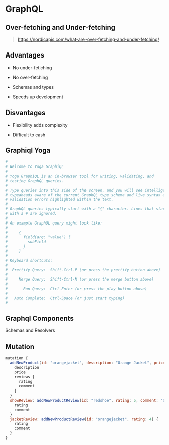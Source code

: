 # GraphQL

## Over-fetching and Under-fetching

> https://nordicapis.com/what-are-over-fetching-and-under-fetching/

## Advantages

* No under-fetiching

* No over-fetching

* Schemas and types

* Speeds up development

## Disvantages

* Flexibility adds complexity

* Difficult to cash

## Graphiql Yoga

```yml
#
# Welcome to Yoga GraphiQL
#
# Yoga GraphiQL is an in-browser tool for writing, validating, and
# testing GraphQL queries.
#
# Type queries into this side of the screen, and you will see intelligent
# typeaheads aware of the current GraphQL type schema and live syntax and
# validation errors highlighted within the text.
#
# GraphQL queries typically start with a "{" character. Lines that start
# with a # are ignored.
#
# An example GraphQL query might look like:
#
#     {
#       field(arg: "value") {
#         subField
#       }
#     }
#
# Keyboard shortcuts:
#
#  Prettify Query:  Shift-Ctrl-P (or press the prettify button above)
#
#     Merge Query:  Shift-Ctrl-M (or press the merge button above)
#
#       Run Query:  Ctrl-Enter (or press the play button above)
#
#   Auto Complete:  Ctrl-Space (or just start typing)
#
```

## Graphql Components

Schemas and Resolvers

## Mutation

```js
mutation {
  addNewProduct(id: "orangejacket", description: "Orange Jacket", price: 80.00) {
    description
    price
    reviews {
      rating
      comment
    }
  }
  showReview: addNewProductReview(id: "redshoe", rating: 5, comment: "Show item") {
    rating
    comment
  }
  jacketReview: addNewProductReview(id: "orangejacket", rating: 4) {
    rating
    comment
  }
}
```